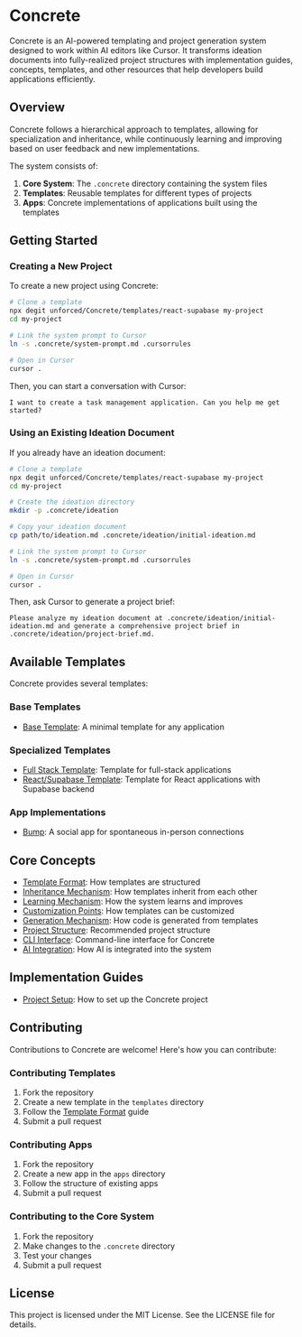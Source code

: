 # Concrete

Concrete is an AI-powered templating and project generation system designed to work within AI editors like Cursor. It transforms ideation documents into fully-realized project structures with implementation guides, concepts, templates, and other resources that help developers build applications efficiently.

## Overview

Concrete follows a hierarchical approach to templates, allowing for specialization and inheritance, while continuously learning and improving based on user feedback and new implementations.

The system consists of:

1. **Core System**: The `.concrete` directory containing the system files
2. **Templates**: Reusable templates for different types of projects
3. **Apps**: Concrete implementations of applications built using the templates

## Getting Started

### Creating a New Project

To create a new project using Concrete:

```bash
# Clone a template
npx degit unforced/Concrete/templates/react-supabase my-project
cd my-project

# Link the system prompt to Cursor
ln -s .concrete/system-prompt.md .cursorrules

# Open in Cursor
cursor .
```

Then, you can start a conversation with Cursor:

```
I want to create a task management application. Can you help me get started?
```

### Using an Existing Ideation Document

If you already have an ideation document:

```bash
# Clone a template
npx degit unforced/Concrete/templates/react-supabase my-project
cd my-project

# Create the ideation directory
mkdir -p .concrete/ideation

# Copy your ideation document
cp path/to/ideation.md .concrete/ideation/initial-ideation.md

# Link the system prompt to Cursor
ln -s .concrete/system-prompt.md .cursorrules

# Open in Cursor
cursor .
```

Then, ask Cursor to generate a project brief:

```
Please analyze my ideation document at .concrete/ideation/initial-ideation.md and generate a comprehensive project brief in .concrete/ideation/project-brief.md.
```

## Available Templates

Concrete provides several templates:

### Base Templates

- [Base Template](templates/base/README.md): A minimal template for any application

### Specialized Templates

- [Full Stack Template](templates/full-stack/README.md): Template for full-stack applications
- [React/Supabase Template](templates/react-supabase/README.md): Template for React applications with Supabase backend

### App Implementations

- [Bump](apps/Bump/index.md): A social app for spontaneous in-person connections

## Core Concepts

- [Template Format](.concrete/concepts/template-format.md): How templates are structured
- [Inheritance Mechanism](.concrete/concepts/inheritance-mechanism.md): How templates inherit from each other
- [Learning Mechanism](.concrete/concepts/learning-mechanism.md): How the system learns and improves
- [Customization Points](.concrete/concepts/customization-points.md): How templates can be customized
- [Generation Mechanism](.concrete/concepts/generation-mechanism.md): How code is generated from templates
- [Project Structure](.concrete/concepts/project-structure.md): Recommended project structure
- [CLI Interface](.concrete/concepts/cli-interface.md): Command-line interface for Concrete
- [AI Integration](.concrete/concepts/ai-integration.md): How AI is integrated into the system

## Implementation Guides

- [Project Setup](.concrete/implementations/00-project-setup.md): How to set up the Concrete project

## Contributing

Contributions to Concrete are welcome! Here's how you can contribute:

### Contributing Templates

1. Fork the repository
2. Create a new template in the `templates` directory
3. Follow the [Template Format](.concrete/concepts/template-format.md) guide
4. Submit a pull request

### Contributing Apps

1. Fork the repository
2. Create a new app in the `apps` directory
3. Follow the structure of existing apps
4. Submit a pull request

### Contributing to the Core System

1. Fork the repository
2. Make changes to the `.concrete` directory
3. Test your changes
4. Submit a pull request

## License

This project is licensed under the MIT License. See the LICENSE file for details. 